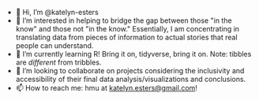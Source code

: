 - 👋 Hi, I’m @katelyn-esters
- 👀 I’m interested in helping to bridge the gap between those "in the know" and those not "in the know." Essentially, I am concentrating in translating data from pieces of information to actual stories that real people can understand.
- 🌱 I’m currently learning R! Bring it on, tidyverse, bring it on. Note: tibbles are *different* from tribbles.
- 💞️ I’m looking to collaborate on projects considering the inclusivity and accessibility of their final data analysis/visualizations and conclusions.
- 📫 How to reach me: hmu at katelyn.esters@gmail.com!

<!---
katelyn-esters/katelyn-esters is a ✨ special ✨ repository because its `README.md` (this file) appears on your GitHub profile.
You can click the Preview link to take a look at your changes.
--->
